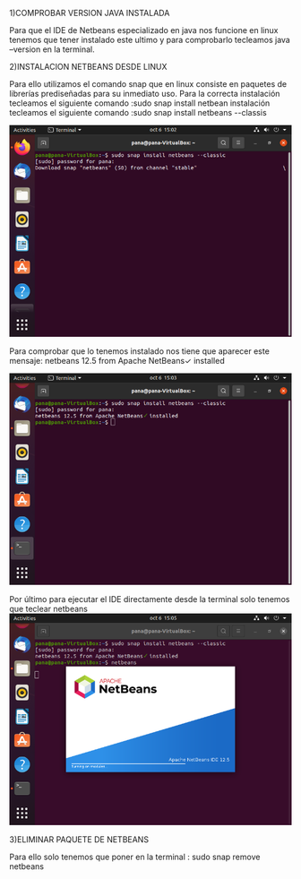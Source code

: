 1)COMPROBAR VERSION JAVA INSTALADA

Para que el  IDE de Netbeans especializado en java nos funcione en linux tenemos que tener instalado este ultimo y para comprobarlo tecleamos java –version en la terminal.

2)INSTALACION NETBEANS DESDE LINUX

Para ello utilizamos el comando snap que en linux consiste en paquetes de librerías prediseñadas para su inmediato uso. Para la correcta instalación tecleamos el siguiente comando :sudo snap install netbean instalación tecleamos el siguiente comando :sudo snap install netbeans --classis <br>

<img src="Screenshot from 2021-10-06 15-02-33.png">


Para comprobar que lo tenemos instalado nos tiene que aparecer este mensaje: netbeans 12.5 from Apache NetBeans✓ installed

<img src= "Screenshot from 2021-10-06 15-03-38.png">

Por último para ejecutar el IDE directamente desde la terminal solo tenemos que teclear netbeans
<img src="Screenshot from 2021-10-06 15-05-05.png">

3)ELIMINAR PAQUETE DE NETBEANS

Para ello solo tenemos que poner en la terminal : sudo snap remove netbeans
